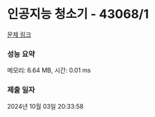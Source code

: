 # 인공지능 청소기 - 43068/1 

[문제 링크](https://level.goorm.io/exam/43068/%EC%9D%B8%EA%B3%B5%EC%A7%80%EB%8A%A5-%EC%B2%AD%EC%86%8C%EA%B8%B0/quiz/1) 

### 성능 요약

메모리: 6.64 MB, 시간: 0.01 ms

### 제출 일자

2024년 10월 03일 20:33:58

